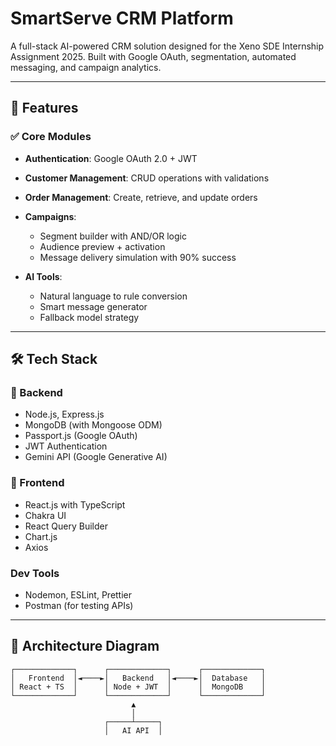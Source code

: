 # SmartServe CRM Platform

A full-stack AI-powered CRM solution designed for the Xeno SDE Internship Assignment 2025. Built with Google OAuth, segmentation, automated messaging, and campaign analytics.

---

## 🚀 Features

### ✅ Core Modules

* **Authentication**: Google OAuth 2.0 + JWT
* **Customer Management**: CRUD operations with validations
* **Order Management**: Create, retrieve, and update orders
* **Campaigns**:

  * Segment builder with AND/OR logic
  * Audience preview + activation
  * Message delivery simulation with 90% success
* **AI Tools**:

  * Natural language to rule conversion
  * Smart message generator
  * Fallback model strategy

---

## 🛠️ Tech Stack

### 🧩 Backend

* Node.js, Express.js
* MongoDB (with Mongoose ODM)
* Passport.js (Google OAuth)
* JWT Authentication
* Gemini API (Google Generative AI)

### 🎨 Frontend

* React.js with TypeScript
* Chakra UI
* React Query Builder
* Chart.js
* Axios

### Dev Tools

* Nodemon, ESLint, Prettier
* Postman (for testing APIs)


---

## 🧭 Architecture Diagram

```
┌─────────────┐      ┌─────────────┐      ┌─────────────┐
│   Frontend  │◄────►│   Backend   │◄────►│  Database   │
│ React + TS  │      │ Node + JWT  │      │  MongoDB    │
└─────────────┘      └─────────────┘      └─────────────┘
                           ▲
                           │
                     ┌─────┴─────┐
                     │   AI API  │
